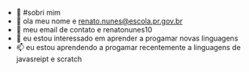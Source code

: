 - 👋 #sobri mim 
- 👀 ola meu nome e renato.nunes@escola.pr.gov.br
- 🌱 meu email de contato e renatonunes10
- 💞️ eu estou interessado em aprender a progamar novas linguagens
- 📫 eu estou aprendendo a progamar recentemente a linguagens de javasreipt e scratch

<!---
renatonunes10/renatonunes10 is a ✨ special ✨ repository because its `README.md` (this file) appears on your GitHub profile.
You can click the Preview link to take a look at your changes.
--->

